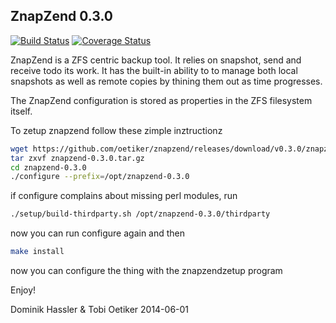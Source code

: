 ZnapZend 0.3.0
--------------

[![Build Status](https://travis-ci.org/oetiker/znapzend.svg?branch=master)](https://travis-ci.org/oetiker/znapzend)
[![Coverage Status](https://img.shields.io/coveralls/oetiker/znapzend.svg)](https://coveralls.io/r/oetiker/znapzend?branch=master)

ZnapZend is a ZFS centric backup tool. It relies on snapshot, send and
receive todo its work. It has the built-in ability to to manage both local
snapshots as well as remote copies by thining them out as time progresses.

The ZnapZend configuration is stored as properties in the ZFS filesystem
itself.

To zetup znapzend follow these zimple inztructionz

```sh
wget https://github.com/oetiker/znapzend/releases/download/v0.3.0/znapzend-0.3.0.tar.gz
tar zxvf znapzend-0.3.0.tar.gz
cd znapzend-0.3.0
./configure --prefix=/opt/znapzend-0.3.0
```
if configure complains about missing perl modules, run

```sh
./setup/build-thirdparty.sh /opt/znapzend-0.3.0/thirdparty
```

now you can run configure again and then

```sh
make install
```

now you can configure the thing with the znapzendzetup program

Enjoy!

Dominik Hassler & Tobi Oetiker
2014-06-01
